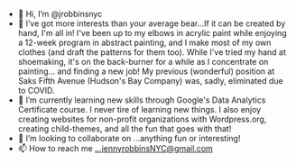 - 👋 Hi, I’m @jrobbinsnyc
- 👀 I’ve got more interests than your average bear...If it can be created by hand, I'm all in!  I've been up to my elbows in acrylic paint while enjoying a 12-week program in abstract painting, and I make most of my own clothes (and draft the patterns for them too). While I've tried my hand at shoemaking, it's on the back-burner for a while as I concentrate on painting... and finding a new job! My previous (wonderful) position at Saks Fifth Avenue (Hudson's Bay Company) was, sadly, eliminated due to COVID.
- 🌱 I’m currently learning new skills through Google's Data Analytics Certificate course. I never tire of learning new things. I also enjoy creating websites for non-profit organizations with Wordpress.org, creating child-themes, and all the fun that goes with that!  
- 💞️ I’m looking to collaborate on ...anything fun or interesting! 
- 📫 How to reach me ...jennyrobbinsNYC@gmail.com

<!---
jrobbinsnyc/jrobbinsnyc is a ✨ special ✨ repository because its `README.md` (this file) appears on your GitHub profile.
You can click the Preview link to take a look at your changes.
--->

